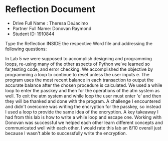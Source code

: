 # Reflection Document

* Drive Full Name  : Theresa DeJacimo
* Partner Full Name: Donovan Raymond
* Student ID: 1910844


Type the Reflection INSIDE the respective Word file and addressing the following questions:

 In Lab 5 we were supposed to accomplish designing and programming loops, re-using many of the other aspects of Python 
 we've learned so far,testing code, and error checking. We accomplished the objective by programming a loop to continue 
to reset unless the user inputs e. The program uses the most recent balance in each transaction to output the accurate
balance after the chosen procedure is calculated. We used a while loop to enter the passkey and then for the operations 
 of the atm system as well. To exit the atm system and while loop the user must enter 'e' and then they will be thanked and 
done with the program. A challenge I encountered and didn't overcome was writing the encryption for the passkey, so instead 
 I used a loop to provide the same idea of the encryption. A key takeaway I had from this lab is how to write a while loop and 
 escape one. Working with Donovan was successful we helped each other learn different concepts and communicated well with each other. 
I would rate this lab an 8/10 overall just because I wasn't able to successfully write the encryption. 

